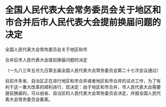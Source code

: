 # 全国人民代表大会常务委员会关于地区和市合并后市人民代表大会提前换届问题的决定

<!-- INFO END -->

全国人民代表大会常务委员会关于地区和市

合并后市人民代表大会提前换届问题的决定

（一九八三年五月九日第五届全国人民代表大会常务委员会第二十七次会议通过）

目前许多省、自治区正在进行地区和市合并或者地区和市合并的试点工作，为了有利于这一重大改革的顺利进行，现决定：由于地区和市合并，市人民代表大会需要提前换届的，可以由省、自治区的人民代表大会常务委员会决定，并报全国人民代表大会常务委员会备案。
